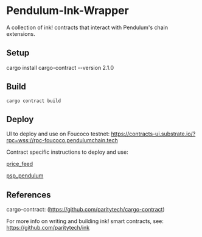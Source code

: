 # Pendulum-Ink-Wrapper

A collection of ink! contracts that interact with Pendulum's chain extensions.

## Setup

cargo install cargo-contract --version 2.1.0

## Build

`cargo contract build`

## Deploy

UI to deploy and use on Foucoco testnet: https://contracts-ui.substrate.io/?rpc=wss://rpc-foucoco.pendulumchain.tech

Contract specific instructions to deploy and use:

[price_feed](/price_feed/README.md)

[psp_pendulum](/price_feed/README.md)

## References

cargo-contract: (https://github.com/paritytech/cargo-contract)

For more info on writing and building ink! smart contracts, see: https://github.com/paritytech/ink



